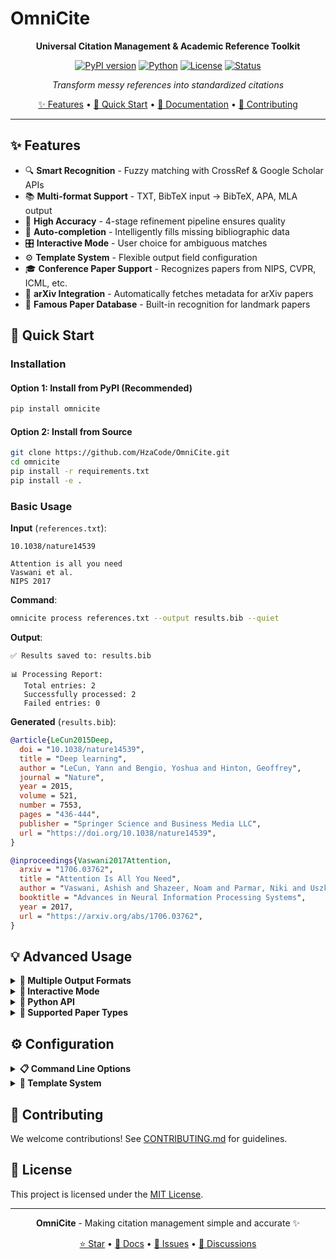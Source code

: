 # OmniCite

<div align="center">

**Universal Citation Management & Academic Reference Toolkit**

[![PyPI version](https://img.shields.io/pypi/v/omnicite.svg)](https://pypi.org/project/omnicite/)
[![Python](https://img.shields.io/badge/Python-3.7+-blue.svg)](https://www.python.org)
[![License](https://img.shields.io/badge/License-MIT-green.svg)](LICENSE)
[![Status](https://img.shields.io/badge/Status-Alpha-orange.svg)]()

*Transform messy references into standardized citations*

[✨ Features](#-features) • [🚀 Quick Start](#-quick-start) • [📖 Documentation](#-documentation) • [🤝 Contributing](#-contributing)

</div>

---

## ✨ Features

- 🔍 **Smart Recognition** - Fuzzy matching with CrossRef & Google Scholar APIs
- 📚 **Multi-format Support** - TXT, BibTeX input → BibTeX, APA, MLA output  
- 🎯 **High Accuracy** - 4-stage refinement pipeline ensures quality
- 🤖 **Auto-completion** - Intelligently fills missing bibliographic data
- 🎛️ **Interactive Mode** - User choice for ambiguous matches
- ⚙️ **Template System** - Flexible output field configuration
- 🎓 **Conference Paper Support** - Recognizes papers from NIPS, CVPR, ICML, etc.
- 📄 **arXiv Integration** - Automatically fetches metadata for arXiv papers
- 🌟 **Famous Paper Database** - Built-in recognition for landmark papers

## 🚀 Quick Start

### Installation

#### Option 1: Install from PyPI (Recommended)
```bash
pip install omnicite
```

#### Option 2: Install from Source
```bash
git clone https://github.com/HzaCode/OmniCite.git
cd omnicite
pip install -r requirements.txt
pip install -e .
```

### Basic Usage

**Input** (`references.txt`):
```text
10.1038/nature14539

Attention is all you need
Vaswani et al.
NIPS 2017
```

**Command**:
```bash
omnicite process references.txt --output results.bib --quiet
```

**Output**:
```
✅ Results saved to: results.bib

📊 Processing Report:
   Total entries: 2
   Successfully processed: 2
   Failed entries: 0
```

**Generated** (`results.bib`):
```bibtex
@article{LeCun2015Deep,
  doi = "10.1038/nature14539",
  title = "Deep learning",
  author = "LeCun, Yann and Bengio, Yoshua and Hinton, Geoffrey",
  journal = "Nature",
  year = 2015,
  volume = 521,
  number = 7553,
  pages = "436-444",
  publisher = "Springer Science and Business Media LLC",
  url = "https://doi.org/10.1038/nature14539",
}

@inproceedings{Vaswani2017Attention,
  arxiv = "1706.03762",
  title = "Attention Is All You Need",
  author = "Vaswani, Ashish and Shazeer, Noam and Parmar, Niki and Uszkoreit, Jakob and Jones, Llion and Gomez, Aidan N. and Kaiser, Lukasz and Polosukhin, Illia",
  booktitle = "Advances in Neural Information Processing Systems",
  year = 2017,
  url = "https://arxiv.org/abs/1706.03762",
}
```

## 💡 Advanced Usage

<details>
<summary><strong>🎨 Multiple Output Formats</strong></summary>

```bash
# APA format
omnicite process refs.txt --output-format apa
# → LeCun, Y., Bengio, Y., & Hinton, G. (2015). Deep learning. Nature, 521(7553), 436-444.
# → Vaswani, A., Shazeer, N., Parmar, N., Uszkoreit, J., Jones, L., Gomez, A. N., ... & Polosukhin, I. (2017). 
#   Attention is all you need. In Advances in Neural Information Processing Systems (pp. 5998-6008).

# BibTeX format (default)
omnicite process refs.txt --output-format bibtex

# MLA format  
omnicite process refs.txt --output-format mla
# → LeCun, Yann, Yoshua Bengio, and Geoffrey Hinton. "Deep Learning." Nature 521.7553 (2015): 436-444.
# → Vaswani, Ashish, et al. "Attention Is All You Need." Advances in Neural Information Processing Systems. 2017.
```

</details>

<details>
<summary><strong>🤖 Interactive Mode</strong></summary>

```bash
omnicite process ambiguous.txt --interactive
```

**Example interaction:**
```
Found multiple possible matches for "Deep learning Hinton":
1. Deep learning
   Authors: LeCun, Yann; Bengio, Yoshua; Hinton, Geoffrey
   Journal: Nature
   Year: 2015
   Match Score: 92.5
   DOI: 10.1038/nature14539

2. Deep belief networks
   Authors: Hinton, Geoffrey E.
   Journal: Scholarpedia
   Year: 2009
   Match Score: 78.3
   DOI: 10.4249/scholarpedia.5947

Please select (1-2, 0=skip): 1
✅ Selected: Deep learning
```

</details>

<details>
<summary><strong>🐍 Python API</strong></summary>

```python
from omnicite import process_references

def callback(candidates):
    return 0  # Select first candidate

result = process_references(
    input_content="Deep learning review\nLeCun, Bengio, Hinton\nNature 2015",
    input_type="txt",
    template_name="journal_article_full", 
    output_format="bibtex",
    interactive_callback=callback
)

print(f"Processed: {result['report']['succeeded']} entries")
```

</details>

<details>
<summary><strong>📑 Supported Paper Types</strong></summary>

OmniCite now supports various types of academic papers:

**Journal Articles with DOI:**
```text
10.1038/nature14539
```
→ Automatically fetches complete metadata from CrossRef

**Conference Papers:**
```text
Attention is all you need
Vaswani et al.
NIPS 2017
```
→ Recognizes conference venues (NIPS/NeurIPS, CVPR, ICML, etc.)
→ Generates `@inproceedings` BibTeX entries

**arXiv Papers:**
```text
1706.03762
```
→ Fetches metadata from arXiv API
→ Includes abstract and all authors

**Papers with URLs:**
```text
https://arxiv.org/abs/1706.03762
```
→ Extracts identifiers from URLs
→ Supports arXiv, DOI, and conference paper URLs

</details>


## ⚙️ Configuration

<details>
<summary><strong>📋 Command Line Options</strong></summary>

| Option | Description | Default |
|--------|-------------|---------|
| `--input-type` | Input format (txt, bib) | `txt` |
| `--output-format` | Output format (bibtex, apa, mla) | `bibtex` |
| `--template` | Template to use | `journal_article_full` |
| `--interactive` | Enable interactive mode | `False` |
| `--quiet` | Suppress verbose logging | `False` |
| `--output`, `-o` | Output file path | `stdout` |

**Examples:**
```bash
# Basic processing
omnicite process input.txt

# With custom options  
omnicite process input.bib --input-type bib --template conference_paper --output results.bib

# Interactive mode with APA output
omnicite process mixed.txt --interactive --output-format apa
```

</details>

<details>
<summary><strong>🎨 Template System</strong></summary>

Create custom template `my_template.yaml`:
```yaml
name: my_template
entry_type: "@article"
fields:
  - name: author
    required: true
  - name: title  
    required: true
  - name: journal
    required: true
  - name: year
    required: true
  - name: doi
    required: false
    source_priority: [crossref_api]
```

Usage:
```bash
omnicite process refs.txt --template my_template
```

</details>


## 🤝 Contributing

We welcome contributions! See [CONTRIBUTING.md](CONTRIBUTING.md) for guidelines.



## 📄 License

This project is licensed under the [MIT License](LICENSE).

---

<div align="center">

**OmniCite** - Making citation management simple and accurate ✨

[⭐ Star](https://github.com/HzaCode/OmniCite) • [📖 Docs](https://omnicite.readthedocs.io) • [🐛 Issues](https://github.com/HzaCode/OmniCite/issues) • [💬 Discussions](https://github.com/HzaCode/OmniCite/discussions)

</div>